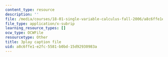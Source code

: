```yaml
---
content_type: resource
description: ''
file: /media/courses/18-01-single-variable-calculus-fall-2006/a8c6ffe1e2fc5581b0bd15d92930983a_4Q37iOyBq44.vtt
file_type: application/x-subrip
learning_resource_types: []
ocw_type: OCWFile
resourcetype: Other
title: 3play caption file
uid: a8c6ffe1-e2fc-5581-b0bd-15d92930983a
---
```


